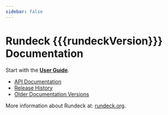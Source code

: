 ```yaml
---
sidebar: false
---
```


# Rundeck {{{rundeckVersion}}} Documentation    

Start with the **[User Guide](/manual/index.md)**.

* [API Documentation](/api/rundeck-api.md)
* [Release History](/history/)
* [Older Documentation Versions](/manual/old-docs.md)


More information about Rundeck at: [rundeck.org](http://rundeck.org).